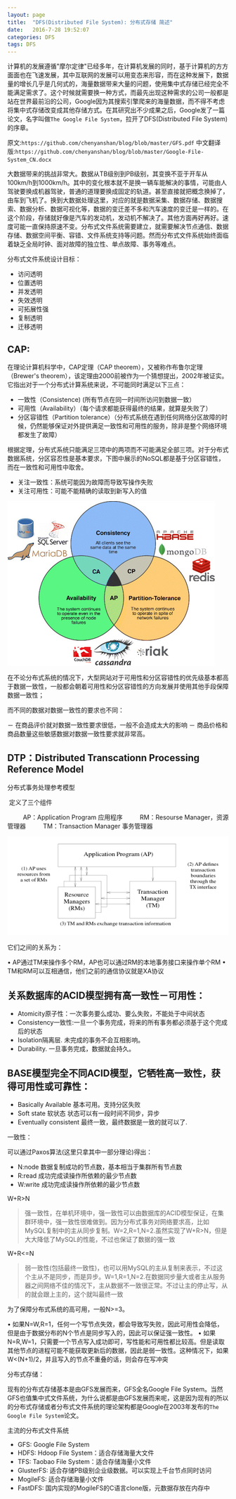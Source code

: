 ```yaml
---
layout: page
title:  "DFS(Distributed File System): 分布式存储 简述"
date:   2016-7-28 19:52:07
categories: DFS
tags: DFS
---
```

计算机的发展遵循"摩尔定律"已经多年，在计算机发展的同时，基于计算机的方方面面也在飞速发展，其中互联网的发展可以用变态来形容，而在这种发展下，数据量的增长几乎是几何式的，海量数据带来大量的问题，使用集中式存储已经完全不能满足需求了。这个时候就需要换一种方式，而最先出现这种需求的公司一般都是站在世界最前沿的公司，Google因为其搜索引擎爬来的海量数据，而不得不考虑将集中式存储改变成其他存储方式。在其研究出不少成果之后，Google发了一篇论文，名字叫做`The Google File System`，拉开了DFS(Distributed File System)的序章。

原文:`https://github.com/chenyanshan/blog/blob/master/GFS.pdf`
中文翻译版:`https://github.com/chenyanshan/blog/blob/master/Google-File-System_CN.docx`


大数据带来的挑战非常大。数据从TB级别到PB级别，其变换不亚于开车从100km/h到1000km/h。其中的变化根本就不是换一辆车能解决的事情，可能由人驾驶要换成机器驾驶，普通的道理要换成固定的轨道。甚至直接就把概念换掉了，由车到飞机了。换到大数据处理这里，对应的就是数据采集、数据存储、数据搜索、数据分析、数据可视化等，数据的变迁差不多和汽车速度的变迁是一样的。在这个阶段，存储就好像是汽车的发动机，发动机不解决了。其他方面再好再好。速度可能一直保持原速不变。分布式文件系统需要建立，就需要解决节点通信、数据存储、数据空间平衡、容错、文件系统支持等问题。然而分布式文件系统始终面临着缺乏全局时钟、面对故障的独立性、单点故障、事务等难点。

分布式文件系统设计目标：

- 访问透明
- 位置透明
- 并发透明 
- 失效透明
- 可拓展性强
- 复制透明
- 迁移透明


## CAP:

在理论计算机科学中，CAP定理（CAP theorem），又被称作布鲁尔定理（Brewer's theorem），该定理由2000前被作为一个猜想提出，2002年被证实。它指出对于一个分布式计算系统来说，不可能同时满足以下三点：

- 一致性（Consistence) (所有节点在同一时间所访问到数据一致）
- 可用性（Availability）（每个请求都能获得最终的结果，就算是失败了）
- 分区容错性（Partition tolerance）（分布式系统在遇到任何网络分区故障的时候，仍然能够保证对外提供满足一致性和可用性的服务，除非是整个网络环境都发生了故障）


根据定理，分布式系统只能满足三项中的两项而不可能满足全部三项。对于分布式数据系统，分区容忍性是基本要求，下图中展示的NoSQL都是基于分区容错性，而在一致性和可用性中取舍。

- 关注一致性：系统可能因为故障而导致写操作失败
- 关注可用性：可能不能精确的读取到新写入的值

![](https://github.com/chenyanshan/images/blob/master/linux/server/DFS/Figure-1-CAP-theorem-with-databases-that-choose-CA-CP-and-AP.jpg?raw=true)

在不论分布式系统的情况下，大型网站对于可用性和分区容错性的优先级基本都高于数据一致性，一般都会朝着可用性和分区容错性的方向发展并使用其他手段保障数据一致性；

而不同的数据对数据一致性的要求也不同：

－ 在商品评价就对数据一致性要求很低，一般不会造成太大的影响
－ 商品价格和商品数量这些敏感数据对数据一致性要求就非常高。

## DTP：Distributed Transcationn Processing Reference Model
分布式事务处理参考模型

 定义了三个组件

         AP：Application Program 应用程序
         RM：Resourse Manager，资源管理器
         TM：Transaction Manager 事务管理器


![](https://github.com/chenyanshan/images/blob/master/linux/server/DFS/19061812_ny1A.png?raw=true)

它们之间的关系为：

• AP通过TM来操作多个RM，AP也可以通过RM的本地事务接口来操作单个RM
• TM和RM可以互相通信，他们之前的通信协议就是XA协议


## 关系数据库的ACID模型拥有高一致性－可用性：

- Atomicity原子性：一次事务要么成功、要么失败，不能处于中间状态
- Consistency一致性:一旦一个事务完成，将来的所有事务都必须基于这个完成后的状态
- Isolation隔离层. 未完成的事务不会互相影响。
- Durability. 一旦事务完成，数据就会持久。

## BASE模型完全不同ACID模型，它牺牲高一致性，获得可用性或可靠性：

- Basically Available 基本可用。支持分区失败
- Soft state 软状态 状态可以有一段时间不同步，异步
- Eventually consistent 最终一致，最终数据是一致的就可以了.


一致性：

可以通过Paxos算法(这里只拿其中一部分理论)得出：

- N:node 数据复制成功的节点数，基本相当于集群所有节点数
- R:read 成功完成读操作所依赖的最少节点数
- W:write 成功完成读操作所依赖的最少节点数

W+R\>N 

> 强一致性，在单机环境中，强一致性可以由数据库的ACID模型保证，在集群环境中，强一致性很难做到。因为分布式事务对网络要求高，比如MySQL复制中的主从同步复制。W=2,R=1,N=2.虽然实现了W+R\>N，但是大大降低了MySQL的性能，不过也保证了数据的强一致


W+R\<=N 

> 弱一致性(包括最终一致性)，也可以用MySQL的主从复制来表示，不过这个主从不是同步，而是异步。W=1,R=1,N=2.在数据同步量大或者主从服务器之间网络不佳的情况下，主从数据不一致很正常。不过让主的停止写，从的就会跟上主的，这个就叫最终一致

为了保障分布式系统的高可用，一般N\>=3。

• 如果N=W,R=1，任何一个写节点失效，都会导致写失败，因此可用性会降低，但是由于数据分布的N个节点是同步写入的，因此可以保证强一致性。
• 如果N=R,W=1，只需要一个节点写入成功即可，写性能和可用性都比较高。但是读取其他节点的进程可能不能获取更新后的数据，因此是弱一致性。这种情况下，如果W\<(N+1)/2，并且写入的节点不重叠的话，则会存在写冲突  



分布式存储：

现有的分布式存储基本是由GFS发展而来，GFS全名Google File System。当然GFS也值集中式文件系统，为什么说都是由GFS发展而来呢，这是因为现有的所以的分布式存储或者分布式文件系统的理论架构都是Google在2003年发布的`The Google File System`论文。

主流的分布式文件系统

- GFS: Google File System
- HDFS: Hdoop File System：适合存储海量大文件
- TFS: Taobao File System：适合存储海量小文件
- GlusterFS: 适合存储PB级别企业级数据。可以实现上千台节点同时访问
- MogileFS: 适合存储海量小文件
- FastDFS: 国内实现的MogileFS的C语言clone版，元数据存放在内存中


